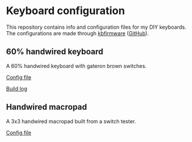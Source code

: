 # Keyboard configuration

This repository contains info and configuration files for my DIY keyboards.
The configurations are made through [kbfirmware](https://kbfirmware.com) ([GitHub](https://github.com/ruiqimao/qmkbuilder)).

## 60% handwired keyboard

A 60% handwired keyboard with gateron brown switches.

[Config file](60/config.json)

[Build log](60/buildlog.md)

## Handwired macropad

A 3x3 handwired macropad built from a switch tester.

[Config file](macropad/config.json)


